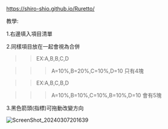 https://shiro-shio.github.io/Ruretto/

教學:

1.右邊填入項目清單

2.同樣項目放在一起會視為合併 

>>EX:A,B,B,C,D
  
>>>A=10%,B=20%,C=10%,D=10 只有4塊

>>EX:A,B,C,B,D
  
>>>A=10%,B=10%,C=10%,B=10%,D=10 會有5塊

3.黑色箭頭(指標)可拖動改變方向


![ScreenShot_20240307201639](https://github.com/shiro-shio/Ruretto/assets/67617035/1bd713c0-7656-4f16-bda3-2c57e7a3347e)
